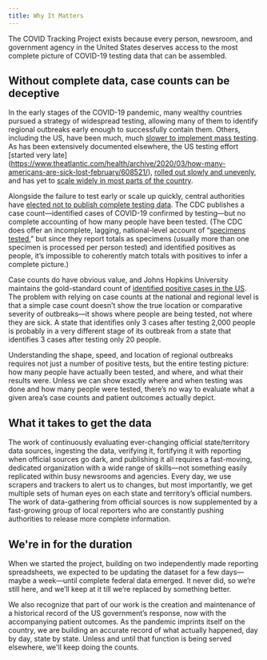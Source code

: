 ```yaml
---
title: Why It Matters
---
```

The COVID Tracking Project exists because every person, newsroom, and government agency in the United States deserves access to the most complete picture of COVID-19 testing data that can be assembled. 

## Without complete data, case counts can be deceptive

In the early stages of the COVID-19 pandemic, many wealthy countries pursued a strategy of widespread testing, allowing many of them to identify regional outbreaks early enough to successfully contain them. Others, including the US, have been much, much [slower to implement mass testing](https://www.nytimes.com/2020/03/20/world/europe/coronavirus-testing-world-countries-cities-states.html). As has been extensively documented elsewhere, the US testing effort [started very late] (https://www.theatlantic.com/health/archive/2020/03/how-many-americans-are-sick-lost-february/608521/), [rolled out slowly and unevenly](https://www.theatlantic.com/health/archive/2020/03/why-coronavirus-testing-us-so-delayed/607954/), and has yet to [scale widely in most parts of the country](https://www.theatlantic.com/science/archive/2020/03/who-gets-tested-coronavirus/607999/). 

Alongside the failure to test early or scale up quickly, central authorities have [elected not to publish complete testing data](https://www.theatlantic.com/health/archive/2020/03/how-many-americans-have-been-tested-coronavirus/607597/). The CDC publishes a case count—identified cases of COVID-19 confirmed by testing—but no complete accounting of how many people have been tested. (The CDC does offer an incomplete, lagging, national-level account of “[specimens tested](https://www.cdc.gov/coronavirus/2019-ncov/cases-updates/testing-in-us.html),” but since they report totals as specimens (usually more than one specimen is processed per person tested) and identified positives as people, it’s impossible to coherently match totals with positives to infer a complete picture.) 

Case counts do have obvious value, and Johns Hopkins University maintains the gold-standard count of [identified positive cases in the US](https://coronavirus.jhu.edu/map.html). The problem with relying on case counts at the national and regional level is that a simple case count doesn’t show the true location or comparative severity of outbreaks—it shows where people are being tested, not where they are sick. A state that identifies only 3 cases after testing 2,000 people is probably in a very different stage of its outbreak from a state that identifies 3 cases after testing only 20 people.

Understanding the shape, speed, and location of regional outbreaks requires not just a number of positive tests, but the entire testing picture: how many people have actually been tested, and where, and what their results were. Unless we can show exactly where and when testing was done and how many people were tested, there’s no way to evaluate what a given area’s case counts and patient outcomes actually depict.

## What it takes to get the data

The work of continuously evaluating ever-changing official state/territory data sources, ingesting the data, verifying it, fortifying it with reporting when official sources go dark, and publishing it all requires a fast-moving, dedicated organization with a wide range of skills—not something easily replicated within busy newsrooms and agencies. Every day, we use scrapers and trackers to alert us to changes, but most importantly, we get multiple sets of human eyes on each state and territory’s official numbers. The work of data-gathering from official sources is now supplemented by a fast-growing group of local reporters who are constantly pushing authorities to release more complete information.

## We're in for the duration

When we started the project, building on two independently made reporting spreadsheets, we expected to be updating the dataset for a few days—maybe a week—until complete federal data emerged. It never did, so we’re still here, and we’ll keep at it till we’re replaced by something better.

We also recognize that part of our work is the creation and maintenance of a historical record of the US government’s response, now with the accompanying patient outcomes. As the pandemic imprints itself on the country, we are building an accurate record of what actually happened, day by day, state by state. Unless and until that function is being served elsewhere, we'll keep doing the counts.
